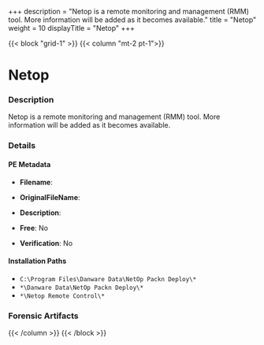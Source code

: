 +++
description = "Netop is a remote monitoring and management (RMM) tool. More information will be added as it becomes available."
title = "Netop"
weight = 10
displayTitle = "Netop"
+++


{{< block "grid-1" >}}
{{< column "mt-2 pt-1">}}

# Netop


### Description

Netop is a remote monitoring and management (RMM) tool. More information will be added as it becomes available.




### Details


#### PE Metadata
- **Filename**: 
- **OriginalFileName**: 
- **Description**: 


- **Free**: No

- **Verification**: No




#### Installation Paths
- `C:\Program Files\Danware Data\NetOp Packn Deploy\*`
- `*\Danware Data\NetOp Packn Deploy\*`
- `*\Netop Remote Control\*`

### Forensic Artifacts










{{< /column >}}
{{< /block >}}

